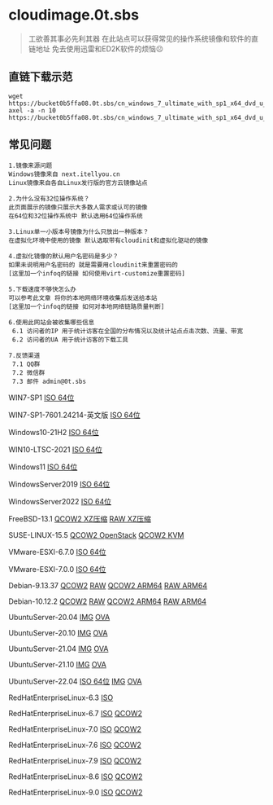 # cloudimage.0t.sbs

> 工欲善其事必先利其器
> 在此站点可以获得常见的操作系统镜像和软件的直链地址
> 免去使用迅雷和ED2K软件的烦恼☹

## 直链下载示范

```
wget https://bucket0b5ffa08.0t.sbs/cn_windows_7_ultimate_with_sp1_x64_dvd_u_677408.iso
axel -a -n 10 https://bucket0b5ffa08.0t.sbs/cn_windows_7_ultimate_with_sp1_x64_dvd_u_677408.iso
```

## 常见问题

````
1.镜像来源问题
Windows镜像来自 next.itellyou.cn 
Linux镜像来自各自Linux发行版的官方云镜像站点

2.为什么没有32位操作系统？
此页面展示的镜像只展示大多数人需求或认可的镜像
在64位和32位操作系统中 默认选用64位操作系统

3.Linux单一小版本号镜像为什么只放出一种版本？
在虚拟化环境中使用的镜像 默认选取带有cloudinit和虚拟化驱动的镜像

4.虚拟化镜像的默认用户名密码是多少？
如果未说明用户名密码的 就是需要用cloudinit来重置密码的
[这里加一个infoq的链接 如何使用virt-customize重置密码]

5.下载速度不够快怎么办
可以参考此文章 将你的本地网络环境收集后发送给本站
[这里加一个infoq的链接 如何对本地网络链路质量判断]

6.使用此网站会被收集哪些信息
 6.1 访问者的IP 用于统计访客在全国的分布情况以及统计站点点击次数、流量、带宽
 6.2 访问者的UA 用于统计访客的下载工具

7.反馈渠道
 7.1 QQ群 
 7.2 微信群 
 7.3 邮件 admin@0t.sbs
````

WIN7-SP1
[ISO 64位](https://bucket0b5ffa08.0t.sbs/cn_windows_7_ultimate_with_sp1_x64_dvd_u_677408.iso)

WIN7-SP1-7601.24214-英文版
[ISO 64位](https://bucket0b5ffa08.0t.sbs/7601.24214.180801-1700.win7sp1_ldr_escrow_CLIENT_ULTIMATE_x64FRE_en-us.iso)

Windows10-21H2
[ISO 64位](https://bucket0b5ffa08.0t.sbs/zh-cn_windows_10_business_editions_version_21h2_updated_april_2022_x64_dvd_b0024895.iso)

WIN10-LTSC-2021
[ISO 64位](https://bucket0b5ffa08.0t.sbs/SW_DVD9_WIN_ENT_LTSC_2021_64BIT_ChnSimp_MLF_X22-84402.ISO)

Windows11
[ISO 64位](https://bucket0b5ffa08.0t.sbs/zh-cn_windows_11_business_editions_updated_april_2022_x64_dvd_dec0b963.iso)

WindowsServer2019
[ISO 64位](https://bucket0b5ffa08.0t.sbs/cn_windows_server_2019_updated_july_2020_x64_dvd_2c9b67da.iso)

WindowsServer2022
[ISO 64位](https://bucket0b5ffa08.0t.sbs/zh-cn_windows_server_2022_x64_dvd_6c73507d.iso)

FreeBSD-13.1
[QCOW2 XZ压缩](https://bucket0b5ffa08.0t.sbs/FreeBSD-13.1-RELEASE-amd64.qcow2.xz)
[RAW XZ压缩](https://bucket0b5ffa08.0t.sbs/FreeBSD-13.1-RELEASE-amd64.raw.xz)

SUSE-LINUX-15.5
[QCOW2 OpenStack](https://bucket0b5ffa08.0t.sbs/SLES15-SP3-JeOS.x86_64-15.3-OpenStack-Cloud-GM.qcow2)
[QCOW2 KVM](https://bucket0b5ffa08.0t.sbs/SLES15-SP3-JeOS.x86_64-15.3-kvm-and-xen-GM.qcow2)

VMware-ESXI-6.7.0
[ISO 64位](https://bucket0b5ffa08.0t.sbs/VMware-VMvisor-Installer-6.7.0.update03-14320388.x86_64.iso)

VMware-ESXI-7.0.0
[ISO 64位](https://bucket0b5ffa08.0t.sbs/VMware-VMvisor-Installer-7.0.0-15843807.x86_64.iso)

Debian-9.13.37
[QCOW2](https://bucket0b5ffa08.0t.sbs/debian-9.13.37-20220411-openstack-amd64.qcow2)
[RAW](https://bucket0b5ffa08.0t.sbs/debian-9.13.37-20220411-openstack-amd64.raw)
[QCOW2 ARM64](https://bucket0b5ffa08.0t.sbs/debian-9.13.37-20220411-openstack-arm64.qcow2)
[RAW ARM64](https://bucket0b5ffa08.0t.sbs/debian-9.13.37-20220411-openstack-arm64.raw)

Debian-10.12.2
[QCOW2](https://bucket0b5ffa08.0t.sbs/debian-10.12.2-20220419-openstack-amd64.qcow2)
[RAW](https://bucket0b5ffa08.0t.sbs/debian-10.12.2-20220419-openstack-amd64.raw)
[QCOW2 ARM64](https://bucket0b5ffa08.0t.sbs/debian-10.12.2-20220419-openstack-arm64.qcow2)
[RAW ARM64](https://bucket0b5ffa08.0t.sbs/debian-10.12.2-20220419-openstack-arm64.raw)

UbuntuServer-20.04
[IMG](https://bucket0b5ffa08.0t.sbs/ubuntu-20.04-server-cloudimg-amd64.img)
[OVA](https://bucket0b5ffa08.0t.sbs/ubuntu-20.04-server-cloudimg-amd64.ova)

UbuntuServer-20.10
[IMG](https://bucket0b5ffa08.0t.sbs/ubuntu-20.10-server-cloudimg-amd64.img)
[OVA](https://bucket0b5ffa08.0t.sbs/ubuntu-20.10-server-cloudimg-amd64.ova)

UbuntuServer-21.04
[IMG](https://bucket0b5ffa08.0t.sbs/ubuntu-21.04-server-cloudimg-amd64.img)
[OVA](https://bucket0b5ffa08.0t.sbs/ubuntu-21.04-server-cloudimg-amd64.ova)

UbuntuServer-21.10
[IMG](https://bucket0b5ffa08.0t.sbs/ubuntu-21.10-server-cloudimg-amd64.img)
[OVA](https://bucket0b5ffa08.0t.sbs/ubuntu-21.10-server-cloudimg-amd64.ova)

UbuntuServer-22.04
[ISO 64位](https://bucket0b5ffa08.0t.sbs/ubuntu-22.04-live-server-amd64.iso)
[IMG](https://bucket0b5ffa08.0t.sbs/ubuntu-22.04-server-cloudimg-amd64.img)
[OVA](https://bucket0b5ffa08.0t.sbs/ubuntu-22.04-server-cloudimg-amd64.ova)

RedHatEnterpriseLinux-6.3
[ISO](https://bucket0b5ffa08.0t.sbs/rhel-server-6.3-x86_64-dvd.iso)

RedHatEnterpriseLinux-6.7
[ISO](https://bucket0b5ffa08.0t.sbs/rhel-server-6.7-x86_64-dvd.iso)
[QCOW2](https://bucket0b5ffa08.0t.sbs/rhel-guest-image-6.7-20160301.1.x86_64.qcow2)

RedHatEnterpriseLinux-7.0
[ISO](https://bucket0b5ffa08.0t.sbs/rhel-server-7.0-x86_64-dvd.iso)
[QCOW2](https://bucket0b5ffa08.0t.sbs/rhel-guest-image-7.0-20140930.0.x86_64.qcow2)

RedHatEnterpriseLinux-7.6
[ISO](https://bucket0b5ffa08.0t.sbs/rhel-server-7.6-x86_64-dvd.iso)
[QCOW2](https://bucket0b5ffa08.0t.sbs/rhel-server-7.6-x86_64-kvm.qcow2)

RedHatEnterpriseLinux-7.9
[ISO](https://bucket0b5ffa08.0t.sbs/rhel-server-7.9-x86_64-dvd.iso)
[QCOW2](https://bucket0b5ffa08.0t.sbs/rhel-server-7.9-x86_64-kvm.qcow2)

RedHatEnterpriseLinux-8.6
[ISO](https://bucket0b5ffa08.0t.sbs/rhel-8.6-x86_64-dvd.iso)
[QCOW2](https://bucket0b5ffa08.0t.sbs/rhel-8.6-x86_64-kvm.qcow2)

RedHatEnterpriseLinux-9.0
[ISO](https://bucket0b5ffa08.0t.sbs/rhel-baseos-9.0-x86_64-dvd.iso)
[QCOW2](https://bucket0b5ffa08.0t.sbs/rhel-baseos-9.0-x86_64-kvm.qcow2)
